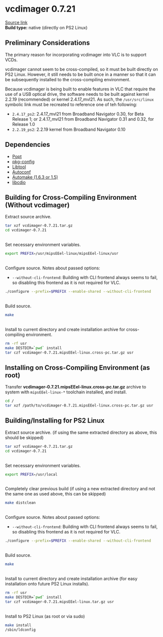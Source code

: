 # vcdimager 0.7.21

[Source link](https://ftp.gnu.org/gnu/vcdimager/vcdimager-0.7.21.tar.gz)  
**Build type:** native (directly on PS2 Linux)

## Preliminary Considerations

The primary reason for incorporating vcdimager into VLC is to support VCDs.

vcdimager cannot seem to be cross-compiled, so it must be built directly on PS2 Linux. However, it still needs to be built once in a manner so that it can be subsequently installed to the cross-compiling environment.

Because vcdimager is being built to enable features in VLC that require the use of a USB optical drive, the software needs to be built against kernel 2.2.19 (recommended) or kernel 2.4.17_mvl21. As such, the ```/usr/src/linux``` symbolic link must be recreated to reference one of teh following:
* ```2.4.17_ps2```: 2.4.17_mvl21 from Broadband Navigator 0.30, for Beta Release 1; or 2.4.17_mvl21 from Broadband Navigator 0.31 and 0.32, for Release 1.0
* ```2.2.19_ps2```: 2.2.19 kernel from Broadband Navigator 0.10

## Dependencies

* [Popt](../../../Popt)
* [pkg-config](../../../pkg-config)
* [Libtool](../../../Libtool)
* [Autoconf](../../../Autoconf)
* [Automake (1.6.3 or 1.5)](../../../Automake)
* [libcdio](../libcdio)

## Building for Cross-Compiling Environment (Without vcdimager)

Extract source archive.
```bash
tar xzf vcdimager-0.7.21.tar.gz
cd vcdimager-0.7.21
```

&nbsp;  
Set necessary environment variables.
```bash
export PREFIX=/usr/mipsEEel-linux/mipsEEel-linux/usr
```

&nbsp;  
Configure source. Notes about passed options:
* ```--without-cli-frontend```: Building with CLI frontend always seems to fail, so disabling this frontend as it is not required for VLC.
```bash
./configure --prefix=$PREFIX --enable-shared --without-cli-frontend
```

&nbsp;  
Build source.
```bash
make
```

&nbsp;  
Install to current directory and create installation archive for cross-compiling environment.
```bash
rm -rf usr
make DESTDIR=`pwd` install
tar czf vcdimager-0.7.21.mipsEEel-linux.cross-pc.tar.gz usr
```

## Installing on Cross-Compiling Environment (as root)

Transfer **vcdimager-0.7.21.mipsEEel-linux.cross-pc.tar.gz** archive to system with ```mipsEEel-linux-*``` toolchain installed, and install.
```bash
cd /
tar xzf /path/to/vcdimager-0.7.21.mipsEEel-linux.cross-pc.tar.gz usr
```

## Building/Installing for PS2 Linux

Extract source archive. (if using the same extracted directory as above, this should be skipped)
```bash
tar xzf vcdimager-0.7.21.tar.gz
cd vcdimager-0.7.21
```

&nbsp;  
Set necessary environment variables.
```bash
export PREFIX=/usr/local
```

&nbsp;  
Completely clear previous build (if using a new extracted directory and not the same one as used above, this can be skipped)
```bash
make distclean
```

&nbsp;  
Configure source. Notes about passed options:
* ```--without-cli-frontend```: Building with CLI frontend always seems to fail, so disabling this frontend as it is not required for VLC.
```bash
./configure --prefix=$PREFIX --enable-shared --without-cli-frontend
```

&nbsp;  
Build source.
```bash
make
```

&nbsp;  
Install to current directory and create installation archive (for easy installation onto future PS2 Linux installs).
```bash
rm -rf usr
make DESTDIR=`pwd` install
tar czf vcdimager-0.7.21.mipsEEel-linux.tar.gz usr
```

&nbsp;  
Install to PS2 Linux (as root or via sudo)
```bash
make install
/sbin/ldconfig
```

